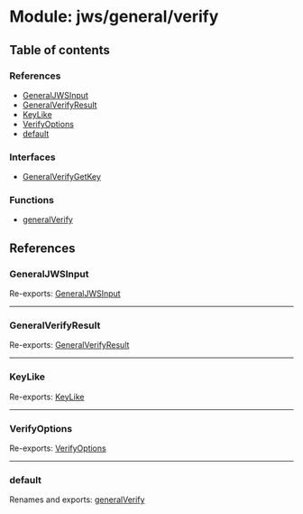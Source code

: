 # Module: jws/general/verify

## Table of contents

### References

- [GeneralJWSInput](jws_general_verify.md#generaljwsinput)
- [GeneralVerifyResult](jws_general_verify.md#generalverifyresult)
- [KeyLike](jws_general_verify.md#keylike)
- [VerifyOptions](jws_general_verify.md#verifyoptions)
- [default](jws_general_verify.md#default)

### Interfaces

- [GeneralVerifyGetKey](../interfaces/jws_general_verify.GeneralVerifyGetKey.md)

### Functions

- [generalVerify](../functions/jws_general_verify.generalVerify.md)

## References

### GeneralJWSInput

Re-exports: [GeneralJWSInput](../interfaces/types.GeneralJWSInput.md)

___

### GeneralVerifyResult

Re-exports: [GeneralVerifyResult](../interfaces/types.GeneralVerifyResult.md)

___

### KeyLike

Re-exports: [KeyLike](../types/types.KeyLike.md)

___

### VerifyOptions

Re-exports: [VerifyOptions](../interfaces/types.VerifyOptions.md)

___

### default

Renames and exports: [generalVerify](../functions/jws_general_verify.generalVerify.md)
